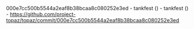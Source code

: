 000e7cc500b5544a2eaf8b38bcaa8c080252e3ed - tankfest () - tankfest () - https://github.com/project-topaz/topaz/commit/000e7cc500b5544a2eaf8b38bcaa8c080252e3ed
